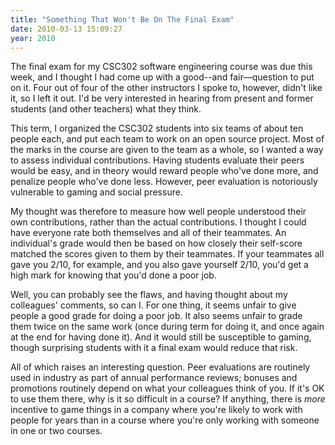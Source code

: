 ```yaml
---
title: "Something That Won't Be On The Final Exam"
date: 2010-03-13 15:09:27
year: 2010
---
```

The final exam for my CSC302 software engineering course was due this week, and I thought I had come up with a good--and fair—question to put on it. Four out of four of the other instructors I spoke to, however, didn't like it, so I left it out. I'd be very interested in hearing from present and former students (and other teachers) what they think.

This term, I organized the CSC302 students into six teams of about ten people each, and put each team to work on an open source project. Most of the marks in the course are given to the team as a whole, so I wanted a way to assess individual contributions. Having students evaluate their peers would be easy, and in theory would reward people who've done more, and penalize people who've done less. However, peer evaluation is notoriously vulnerable to gaming and social pressure.

My thought was therefore to measure how well people understood their own contributions, rather than the actual contributions. I thought I could have everyone rate both themselves and all of their teammates. An individual's grade would then be based on how closely their self-score matched the scores given to them by their teammates. If your teammates all gave you 2/10, for example, and you also gave yourself 2/10, you'd get a high mark for knowing that you'd done a poor job.

Well, you can probably see the flaws, and having thought about my colleagues' comments, so can I. For one thing, it seems unfair to give people a good grade for doing a poor job. It also seems unfair to grade them twice on the same work (once during term for doing it, and once again at the end for having done it). And it would still be susceptible to gaming, though surprising students with it a final exam would reduce that risk.

All of which raises an interesting question. Peer evaluations are routinely used in industry as part of annual performance reviews; bonuses and promotions routinely depend on what your colleagues think of you. If it's OK to use them there, why is it so difficult in a course? If anything, there is <em>more</em> incentive to game things in a company where you're likely to work with people for years than in a course where you're only working with someone in one or two courses.

